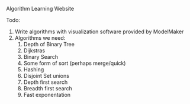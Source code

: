 
Algorithm Learning Website


Todo:
1. Write algorithms with visualization software provided by ModelMaker
2. Algorithms we need: 
   1. Depth of Binary Tree
   2. Dijkstras
   3. Binary Search
   4. Some form of sort (perhaps merge/quick)
   5. Hashing
   6. Disjoint Set unions
   7. Depth first search
   8. Breadth first search
   9. Fast exponentation
